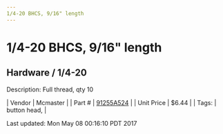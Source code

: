 ```yaml
---
1/4-20 BHCS, 9/16" length
---
```

# 1/4-20 BHCS, 9/16" length
## Hardware / 1/4-20
Description: 	Full thread, qty 10 

| Vendor | Mcmaster | 
| Part # | [91255A524](https://www.mcmaster.com/#91255A524) | 
| Unit Price | $6.44 | 
| Tags: | button head,  | 

Last updated: Mon May 08 00:16:10 PDT 2017